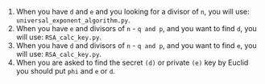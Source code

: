 1. When you have `d` and `e` and you looking for a divisor of `n`, you will use: `universal_exponent_algorithm.py`.
2. When you have `e` and divisors of `n` - `q and p`, and you want to find `d`, you will use: `RSA_calc_key.py`.
3. When you have `d` and divisors of `n` - `q and p`, and you want to find `e`, you will use: `RSA_calc_key.py`.
4. When you are asked to find the secret `(d)` or private `(e)` key by Euclid you should put `phi` and `e` or `d`.